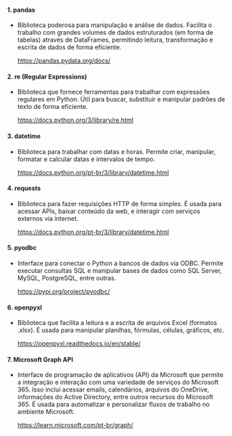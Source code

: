 #### 1. **pandas**

* Biblioteca poderosa para manipulação e análise de dados. Facilita o trabalho com grandes volumes de dados estruturados (em forma de tabelas) através de DataFrames, permitindo leitura, transformação e escrita de dados de forma eficiente.

  https://pandas.pydata.org/docs/

#### 2. **re** (Regular Expressions)

* Biblioteca que fornece ferramentas para trabalhar com expressões regulares em Python. Útil para buscar, substituir e manipular padrões de texto de forma eficiente.

  https://docs.python.org/3/library/re.html

#### 3. **datetime**

* Biblioteca para trabalhar com datas e horas. Permite criar, manipular, formatar e calcular datas e intervalos de tempo.

  https://docs.python.org/pt-br/3/library/datetime.html

#### 4. **requests**

* Biblioteca para fazer requisições HTTP de forma simples. É usada para acessar APIs, baixar conteúdo da web, e interagir com serviços externos via internet.

  https://docs.python.org/pt-br/3/library/datetime.html

#### 5. **pyodbc**

* Interface para conectar o Python a bancos de dados via ODBC. Permite executar consultas SQL e manipular bases de dados como SQL Server, MySQL, PostgreSQL, entre outras.

  https://pypi.org/project/pyodbc/

#### 6. **openpyxl**

* Biblioteca que facilita a leitura e a escrita de arquivos Excel (formatos .xlsx). É usada para manipular planilhas, fórmulas, células, gráficos, etc.

  https://openpyxl.readthedocs.io/en/stable/

#### 7. **Microsoft Graph API**

* Interface de programação de aplicativos (API) da Microsoft que permite a integração e interação com uma variedade de serviços do Microsoft 365. Isso inclui acessar emails, calendários, arquivos do OneDrive, informações do Active Directory, entre outros recursos do Microsoft 365. É usada para automatizar e personalizar fluxos de trabalho no ambiente Microsoft.

  https://learn.microsoft.com/pt-br/graph/

